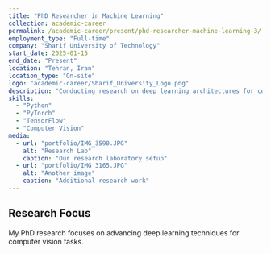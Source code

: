 ```yaml
---
title: "PhD Researcher in Machine Learning"
collection: academic-career
permalink: /academic-career/present/phd-researcher-machine-learning-3/
employment_type: "Full-time"
company: "Sharif University of Technology"
start_date: 2025-01-15
end_date: "Present"
location: "Tehran, Iran"
location_type: "On-site"
logo: "academic-career/Sharif_University_Logo.png"
description: "Conducting research on deep learning architectures for computer vision applications."
skills:
  - "Python"
  - "PyTorch"
  - "TensorFlow"
  - "Computer Vision"
media:
  - url: "portfolio/IMG_3590.JPG"
    alt: "Research Lab"
    caption: "Our research laboratory setup"
  - url: "portfolio/IMG_3165.JPG"
    alt: "Another image"
    caption: "Additional research work"
---
```


## Research Focus

My PhD research focuses on advancing deep learning techniques for computer vision tasks.

